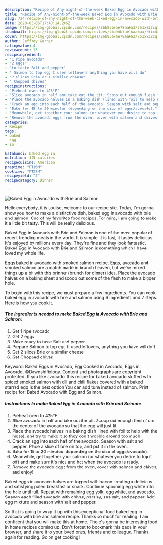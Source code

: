```yaml
---
description: "Recipe of Any-night-of-the-week Baked Egg in Avocado with Brie and Salmon"
title: "Recipe of Any-night-of-the-week Baked Egg in Avocado with Brie and Salmon"
slug: 724-recipe-of-any-night-of-the-week-baked-egg-in-avocado-with-brie-and-salmon
date: 2020-05-06T17:48:14.206Z
image: https://img-global.cpcdn.com/recipes/26b95b7ae78aa6a3/751x532cq70/baked-egg-in-avocado-with-brie-and-salmon-recipe-main-photo.jpg
thumbnail: https://img-global.cpcdn.com/recipes/26b95b7ae78aa6a3/751x532cq70/baked-egg-in-avocado-with-brie-and-salmon-recipe-main-photo.jpg
cover: https://img-global.cpcdn.com/recipes/26b95b7ae78aa6a3/751x532cq70/baked-egg-in-avocado-with-brie-and-salmon-recipe-main-photo.jpg
author: Jeffrey Garner
ratingvalue: 4
reviewcount: 13
recipeingredient:
- "1 ripe avocado"
- "2 eggs"
- "to taste Salt and pepper"
- " Salmon to top egg I used leftovers anything you have will do"
- "2 slices Brie or a similar cheese"
- " Chopped chives"
recipeinstructions:
- "Preheat oven to 425°F"
- "Slice avocado in half and take out the pit. Scoop out enough flesh from the center of the avocado so that the egg will just fit."
- "Place the avocado halves in a baking dish (lined with foil to help with the mess), and try to make it so they don&#39;t wobble around too much."
- "Crack an egg into each half of the avocado. Season with salt and pepper. Place a slice of brie on top, and put it in the oven."
- "Bake for 15 to 20 minutes (depending on the size of eggs/avocado)."
- "Meanwhile, get together your salmon (or whatever you desire to top it off) and make sure it&#39;s nice and hot when the avocado is ready."
- "Remove the avocado eggs from the oven, cover with salmon and chives, and enjoy!"
categories:
- Recipe
tags:
- baked
- egg
- in

katakunci: baked egg in 
nutrition: 145 calories
recipecuisine: American
preptime: "PT16M"
cooktime: "PT57M"
recipeyield: "2"
recipecategory: Dinner

---
```



![Baked Egg in Avocado with Brie and Salmon](https://img-global.cpcdn.com/recipes/26b95b7ae78aa6a3/751x532cq70/baked-egg-in-avocado-with-brie-and-salmon-recipe-main-photo.jpg)

Hello everybody, it is Louise, welcome to our recipe site. Today, I'm gonna show you how to make a distinctive dish, baked egg in avocado with brie and salmon. One of my favorites food recipes. For mine, I am going to make it a little bit tasty. This will be really delicious.

Baked Egg in Avocado with Brie and Salmon is one of the most popular of recent trending meals in the world. It is simple, it is fast, it tastes delicious. It's enjoyed by millions every day. They're fine and they look fantastic. Baked Egg in Avocado with Brie and Salmon is something which I have loved my whole life.

Eggs baked in avocado with smoked salmon recipe. Eggs, avocado and smoked salmon are a match made in brunch heaven, but we&#39;ve mixed things up a bit with this brinner (brunch for dinner) idea. Place the avocado halves on a baking sheet and scoop out some of the flesh to make a bigger hole.


To begin with this recipe, we must prepare a few ingredients. You can cook baked egg in avocado with brie and salmon using 6 ingredients and 7 steps. Here is how you cook it.

<!--inarticleads1-->

##### The ingredients needed to make Baked Egg in Avocado with Brie and Salmon:

1. Get 1 ripe avocado
1. Get 2 eggs
1. Make ready to taste Salt and pepper
1. Prepare  Salmon to top egg (I used leftovers, anything you have will do!)
1. Get 2 slices Brie or a similar cheese
1. Get  Chopped chives


Keyword: Baked Eggs in Avocado, Egg Cooked in Avocado, Eggs in Avocado. ©Downshiftology. Content and photographs are copyright protected. If you like avocado, this recipe for baked avocado stuffed with spiced smoked salmon with dill and chili flakes covered with a baked starred egg is the best option You can add tuna instead of salmon. Print recipe for: Baked Avocado with Egg and Salmon. 

<!--inarticleads2-->

##### Instructions to make Baked Egg in Avocado with Brie and Salmon:

1. Preheat oven to 425°F
1. Slice avocado in half and take out the pit. Scoop out enough flesh from the center of the avocado so that the egg will just fit.
1. Place the avocado halves in a baking dish (lined with foil to help with the mess), and try to make it so they don&#39;t wobble around too much.
1. Crack an egg into each half of the avocado. Season with salt and pepper. Place a slice of brie on top, and put it in the oven.
1. Bake for 15 to 20 minutes (depending on the size of eggs/avocado).
1. Meanwhile, get together your salmon (or whatever you desire to top it off) and make sure it&#39;s nice and hot when the avocado is ready.
1. Remove the avocado eggs from the oven, cover with salmon and chives, and enjoy!


Baked eggs in avocado halves are topped with bacon creating a delicious and satisfying paleo breakfast or snack. Continue spooning egg white into the hole until full. Repeat with remaining egg yolk, egg white, and avocado. Season each filled avocado with chives, parsley, sea salt, and pepper. Add egg mixture and season with salt and pepper. 

So that is going to wrap it up with this exceptional food baked egg in avocado with brie and salmon recipe. Thanks so much for reading. I am confident that you will make this at home. There's gonna be interesting food in home recipes coming up. Don't forget to bookmark this page in your browser, and share it to your loved ones, friends and colleague. Thanks again for reading. Go on get cooking!
